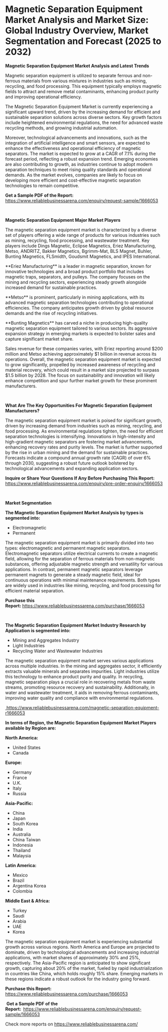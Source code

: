 <p><h1>Magnetic Separation Equipment Market Analysis and Market Size: Global Industry Overview, Market Segmentation and Forecast (2025 to 2032)</h1></p><p><strong>Magnetic Separation Equipment Market Analysis and Latest Trends</strong></p>
<p><p>Magnetic separation equipment is utilized to separate ferrous and non-ferrous materials from various mixtures in industries such as mining, recycling, and food processing. This equipment typically employs magnetic fields to attract and remove metal contaminants, enhancing product purity and improving operational efficiency. </p><p>The Magnetic Separation Equipment Market is currently experiencing a significant upward trend, driven by the increasing demand for efficient and sustainable separation solutions across diverse sectors. Key growth factors include heightened environmental regulations, the need for advanced waste recycling methods, and growing industrial automation. </p><p>Moreover, technological advancements and innovations, such as the integration of artificial intelligence and smart sensors, are expected to enhance the effectiveness and operational efficiency of magnetic separators. The market is expected to grow at a CAGR of 7.1% during the forecast period, reflecting a robust expansion trend. Emerging economies are also contributing to growth, as industries continue to adopt modern separation techniques to meet rising quality standards and operational demands. As the market evolves, companies are likely to focus on developing more efficient and cost-effective magnetic separation technologies to remain competitive.</p></p>
<p><strong>Get a Sample PDF of the Report:&nbsp;</strong> <a href="https://www.reliablebusinessarena.com/enquiry/request-sample/1666053?utm_campaign=1943&utm_medium=2&utm_source=Github&utm_content=ia&utm_term=17022025&utm_id=magnetic-separation-equipment">https://www.reliablebusinessarena.com/enquiry/request-sample/1666053</a></p>
<p>&nbsp;</p>
<p><strong>Magnetic Separation Equipment Major Market Players</strong></p>
<p><p>The magnetic separation equipment market is characterized by a diverse set of players offering a wide range of products for various industries such as mining, recycling, food processing, and wastewater treatment. Key players include Dings Magnetic, Eclipse Magnetics, Eriez Manufacturing, Metso, ANDRITZ, Bakker Magnetics, Bgrimm-Mat, BLS Magnet, Buhler, Bunting Magnetics, FLSmidth, Goudsmit Magnetics, and IPES International.</p><p>**Eriez Manufacturing** is a leader in magnetic separation, known for innovative technologies and a broad product portfolio that includes magnetic traps, separators, and pulleys. The company focuses on the mining and recycling sectors, experiencing steady growth alongside increased demand for sustainable practices.</p><p>**Metso** is prominent, particularly in mining applications, with its advanced magnetic separation technologies contributing to operational efficiencies. The company anticipates growth driven by global resource demands and the rise of recycling initiatives.</p><p>**Bunting Magnetics** has carved a niche in producing high-quality magnetic separation equipment tailored to various sectors. Its aggressive expansion strategy in emerging markets is expected to bolster sales and capture significant market share.</p><p>Sales revenue for these companies varies, with Eriez reporting around $200 million and Metso achieving approximately $1 billion in revenue across its operations. Overall, the magnetic separation equipment market is expected to grow significantly, propelled by increased awareness of recycling and material recovery, which could result in a market size projected to surpass $1.5 billion by 2028. The focus on sustainability and innovation will likely enhance competition and spur further market growth for these prominent manufacturers.</p></p>
<p>&nbsp;</p>
<p><strong>What Are The Key Opportunities For Magnetic Separation Equipment Manufacturers?</strong></p>
<p><p>The magnetic separation equipment market is poised for significant growth, driven by increasing demand from industries such as mining, recycling, and food processing. As environmental regulations tighten, the need for efficient separation technologies is intensifying. Innovations in high-intensity and high-gradient magnetic separators are fostering market advancements, enhancing recovery rates and purity levels. The market is further supported by the rise in urban mining and the demand for sustainable practices. Forecasts indicate a compound annual growth rate (CAGR) of over 6% through 2030, suggesting a robust future outlook bolstered by technological advancements and expanding application sectors.</p></p>
<p><strong>Inquire or Share Your Questions If Any Before Purchasing This Report:</strong> <a href="https://www.reliablebusinessarena.com/enquiry/pre-order-enquiry/1666053?utm_campaign=1943&utm_medium=2&utm_source=Github&utm_content=ia&utm_term=17022025&utm_id=magnetic-separation-equipment">https://www.reliablebusinessarena.com/enquiry/pre-order-enquiry/1666053</a></p>
<p>&nbsp;</p>
<p><strong>Market Segmentation</strong></p>
<p><strong>The Magnetic Separation Equipment Market Analysis by types is segmented into:</strong></p>
<p><ul><li>Electromagnetic</li><li>Permanent</li></ul></p>
<p><p>The magnetic separation equipment market is primarily divided into two types: electromagnetic and permanent magnetic separators. Electromagnetic separators utilize electrical currents to create a magnetic field, allowing for the separation of ferrous materials from non-magnetic substances, offering adjustable magnetic strength and versatility for various applications. In contrast, permanent magnetic separators leverage permanent magnets to generate a steady magnetic field, ideal for continuous operations with minimal maintenance requirements. Both types are widely used in industries like mining, recycling, and food processing for efficient material separation.</p></p>
<p><strong>Purchase this Report:&nbsp;</strong><a href="https://www.reliablebusinessarena.com/purchase/1666053?utm_campaign=1943&utm_medium=2&utm_source=Github&utm_content=ia&utm_term=17022025&utm_id=magnetic-separation-equipment">https://www.reliablebusinessarena.com/purchase/1666053</a></p>
<p>&nbsp;</p>
<p><strong>The Magnetic Separation Equipment Market Industry Research by Application is segmented into:</strong></p>
<p><ul><li>Mining and Aggregates Industry</li><li>Light Industries</li><li>Recycling Water and Wastewater Industries</li></ul></p>
<p><p>The magnetic separation equipment market serves various applications across multiple industries. In the mining and aggregates sector, it efficiently extracts valuable minerals and separates impurities. Light industries utilize this technology to enhance product purity and quality. In recycling, magnetic separation plays a crucial role in recovering metals from waste streams, promoting resource recovery and sustainability. Additionally, in water and wastewater treatment, it aids in removing ferrous contaminants, improving water quality and compliance with environmental regulations.</p></p>
<p><a href="https://www.reliablebusinessarena.com/magnetic-separation-equipment-r1666053?utm_campaign=1943&utm_medium=2&utm_source=Github&utm_content=ia&utm_term=17022025&utm_id=magnetic-separation-equipment">&nbsp;https://www.reliablebusinessarena.com/magnetic-separation-equipment-r1666053</a></p>
<p><strong>In terms of Region, the Magnetic Separation Equipment Market Players available by Region are:</strong></p>
<p>
    <p> <strong> North America: </strong>
        <ul>
            <li>United States</li>
            <li>Canada</li>
        </ul>
        </p> 
    <p> <strong> Europe: </strong>
        <ul>
            <li>Germany</li>
            <li>France</li>
            <li>U.K.</li>
            <li>Italy</li>
            <li>Russia</li>
        </ul>
        </p> 
    <p> <strong> Asia-Pacific: </strong>
        <ul>
            <li>China</li>
            <li>Japan</li>
            <li>South Korea</li>
            <li>India</li>
            <li>Australia</li>
            <li>China Taiwan</li>
            <li>Indonesia</li>
            <li>Thailand</li>
            <li>Malaysia</li>
        </ul>
        </p> 
    <p> <strong> Latin America: </strong>
        <ul>
            <li>Mexico</li>
            <li>Brazil</li>
            <li>Argentina Korea</li>
            <li>Colombia</li>
        </ul>
        </p> 
    <p> <strong> Middle East & Africa: </strong>
        <ul>
            <li>Turkey</li>
            <li>Saudi</li>
            <li>Arabia</li>
            <li>UAE</li>
            <li>Korea</li>
        </ul>
    </p>
    </p>
<p><p>The magnetic separation equipment market is experiencing substantial growth across various regions. North America and Europe are projected to dominate, driven by technological advancements and increasing industrial applications, with market shares of approximately 30% and 25%, respectively. The Asia-Pacific region is anticipated to show significant growth, capturing about 20% of the market, fueled by rapid industrialization in countries like China, which holds roughly 15% share. Emerging markets in these regions indicate a robust outlook for the industry going forward.</p></p>
<p><strong>Purchase this Report: </strong><a href="https://www.reliablebusinessarena.com/purchase/1666053?utm_campaign=1943&utm_medium=2&utm_source=Github&utm_content=ia&utm_term=17022025&utm_id=magnetic-separation-equipment">https://www.reliablebusinessarena.com/purchase/1666053</a></p>
<p>&nbsp;<strong>Get a Sample PDF of the Report:&nbsp;&nbsp;</strong><a href="https://www.reliablebusinessarena.com/enquiry/request-sample/1666053?utm_campaign=1943&utm_medium=2&utm_source=Github&utm_content=ia&utm_term=17022025&utm_id=magnetic-separation-equipment">https://www.reliablebusinessarena.com/enquiry/request-sample/1666053</a></p>
<p><strong></strong></p>
<p>Check more reports on <a href="https://www.reliablebusinessarena.com/?utm_campaign=1943&utm_medium=2&utm_source=Github&utm_content=ia&utm_term=17022025&utm_id=magnetic-separation-equipment">https://www.reliablebusinessarena.com/</a></p>